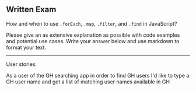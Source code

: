 ## Written Exam

How and when to use `.forEach`, `.map`, `.filter`, and `.find` in JavaScript?

Please give an as extensive explanation as possible with code examples and potential use cases. Write your answer below and use markdown to format your text.



----
User stories:

As a user of the GH searching app
in order to find GH users
I'd like to type a GH user name and get a list of matching user names available in GH